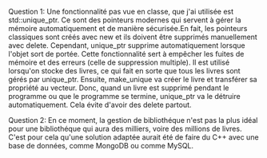 Question 1:
Une fonctionnalité pas vue en classe, que j'ai utilisée est std::unique_ptr. Ce sont des pointeurs modernes qui servent à gérer la mémoire automatiquement et de manière sécurisée.En fait, les pointeurs classiques sont créés avec new et ils doivent être supprimés manuellement avec delete. Cependant, unique_ptr supprime automatiquement lorsque l'objet sort de portée. Cette fonctionnalité sert à empêcher les fuites de mémoire et des erreurs (celle de suppression multiple). Il est utilisé lorsqu'on stocke des livres, ce qui fait en sorte que tous les livres sont gérés par unique_ptr. Ensuite, make_unique va créer le livre et transférer sa propriété au vecteur. Donc, quand un livre est supprimé pendant le programme ou que le programme se termine, unique_ptr va le détruire automatiquement. Cela évite d'avoir des delete partout.

Question 2: 
En ce moment, la gestion de bibliothéque n'est pas la plus idéal pour une bibliothéque qui aura des milliers, voire des millions de livres. C'est pour cela qu'une solution adaptée aurait été de faire du C++ avec une base de données, comme MongoDB ou comme MySQL. 